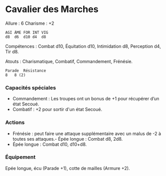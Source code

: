 # Cavalier des Marches

Allure : 6
Charisme : +2


	AGI	ÂME	FOR	INT	VIG
	d8	d6	d10	d4	d8

Compétences : Combat d10, Équitation d10, Intimidation d8, Perception d4, Tir d8.

Atouts : Charismatique, Combatif, Commandement, Frénésie.

	Parade	Résistance
	8	8 (2)

### Capacités spéciales

- Commandement : Les troupes ont un bonus de +1 pour récupérer d’un état Secoué.
- Combatif : +2 pour sortir d'un état Secoué.

### Actions

- Frénésie : peut faire une attaque supplémentaire avec un malus de -2 à toutes ses attaques.- Épée longue : Combat d8, 2d8.
- Épée longue : Combat d10, d10+d8.

### Équipement
Epée longue, écu (Parade +1), cotte de mailles (Armure +2).
